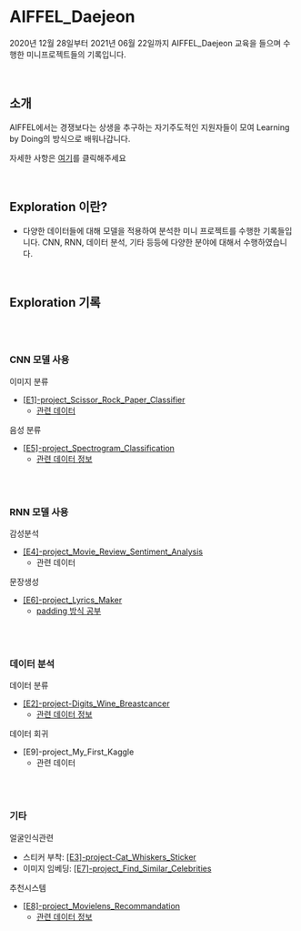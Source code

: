 AIFFEL_Daejeon
===

2020년 12월 28일부터 2021년 06월 22일까지 AIFFEL_Daejeon 교육을 들으며 수행한 미니프로젝트들의 기록입니다.

<br/>

## 소개
AIFFEL에서는 경쟁보다는 상생을 추구하는 자기주도적인 지원자들이 모여 Learning by Doing의 방식으로 배워나갑니다.

자세한 사항은 [여기](https://dj.aiffel.io/)를 클릭해주세요

<br/>

## **Exploration 이란?**
- 다양한 데이터들에 대해 모델을 적용하여 분석한 미니 프로젝트를 수행한 기록들입니다. CNN, RNN, 데이터 분석, 기타 등등에 다양한 분야에 대해서 수행하였습니다.  

<br/>

## Exploration 기록

<br/>
<br/>

### CNN 모델 사용

이미지 분류
- [\[E1\]-project_Scissor_Rock_Paper_Classifier](https://github.com/gotjd709/AIffel_Daejeon/blob/master/exploration/%5BE1%5D-project_Scissor_Rock_Paper_Classifier/%5BE1%5D-project_Scissor_Rock_Paper_Classifier.ipynb)
	- [관련 데이터](https://github.com/gotjd709/AIffel_Daejeon/tree/master/exploration/%5BE1%5D-project_Scissor_Rock_Paper_Classifier)
	
음성 분류
- [\[E5\]-project_Spectrogram_Classification](https://github.com/gotjd709/AIffel_Daejeon/blob/master/exploration/%5BE5%5D-project_Spectrogram_Classification.ipynb)
	- [관련 데이터 정보](https://biology-statistics-programming.tistory.com/39?category=955669)

<br/>
<br/>


### RNN 모델 사용

감성분석
- [\[E4\]-project_Movie_Review_Sentiment_Analysis](https://github.com/gotjd709/AIffel_Daejeon/blob/master/exploration/%5BE4%5D-project_Movie_Review_Sentiment_Analysis.ipynb)
	- 관련 데이터

문장생성
- [\[E6\]-project_Lyrics_Maker](https://github.com/gotjd709/AIffel_Daejeon/blob/master/exploration/%5BE6%5D-project_Lyrics_Maker.ipynb)
	- [padding 방식 공부](https://biology-statistics-programming.tistory.com/42?category=955669)

<br/>
<br/>

### 데이터 분석

데이터 분류
- [\[E2\]-project-Digits_Wine_Breastcancer](https://github.com/gotjd709/AIffel_Daejeon/blob/master/exploration/%5BE2%5D-project_Digits_Wine_Breastcancer.ipynb)
	- [관련 데이터 정보](https://biology-statistics-programming.tistory.com/24?category=955669)

데이터 회귀
- \[E9\]-project_My_First_Kaggle
	- 관련 데이터

<br/>
<br/>

### 기타

얼굴인식관련
- 스티커 부착: [\[E3\]-project-Cat_Whiskers_Sticker](https://github.com/gotjd709/AIffel_Daejeon/blob/master/exploration/%5BE3%5D-project_Cat_Whiskers_Sticker.ipynb)
- 이미지 임베딩: [\[E7\]-project_Find_Similar_Celebrities](https://github.com/gotjd709/AIffel_Daejeon/blob/master/exploration/%5BE7%5D-project_Find_Similar_Celebrities.ipynb) 

추천시스템
- [\[E8\]-project_Movielens_Recommandation](https://github.com/gotjd709/AIffel_Daejeon/blob/master/exploration/%5BE8%5D-project_Movielens_Recommandation.ipynb)
	- [관련 데이터 정보](https://biology-statistics-programming.tistory.com/47?category=955669)
